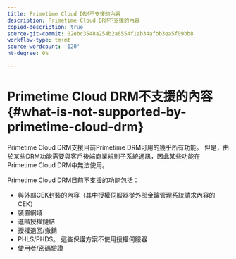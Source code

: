 ```yaml
---
title: Primetime Cloud DRM不支援的內容
description: Primetime Cloud DRM不支援的內容
copied-description: true
source-git-commit: 02ebc3548a254b2a6554f1ab34afbb3ea5f09bb8
workflow-type: tm+mt
source-wordcount: '120'
ht-degree: 0%

---
```


# Primetime Cloud DRM不支援的內容{#what-is-not-supported-by-primetime-cloud-drm}

Primetime Cloud DRM支援目前Primetime DRM可用的幾乎所有功能。 但是，由於某些DRM功能需要與客戶後端商業規則子系統通訊，因此某些功能在Primetime Cloud DRM中無法使用。

Primetime Cloud DRM目前不支援的功能包括：

* 與外部CEK封裝的內容（其中授權伺服器從外部金鑰管理系統請求內容的CEK）
* 裝置網域
* 進階授權鏈結
* 授權退回/撤銷
* PHLS/PHDS。 這些保護方案不使用授權伺服器
* 使用者/密碼驗證
